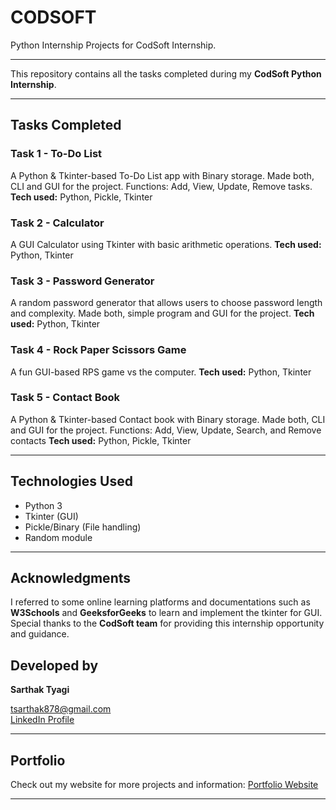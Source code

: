 # CODSOFT
Python Internship Projects for CodSoft Internship.

---

This repository contains all the tasks completed during my **CodSoft Python Internship**.

---

## Tasks Completed

### **Task 1 - To-Do List**
A Python & Tkinter-based To-Do List app with Binary storage. 
Made both, CLI and GUI for the project.
Functions: Add, View, Update, Remove tasks.  
**Tech used:** Python, Pickle, Tkinter

### **Task 2 - Calculator**
A GUI Calculator using Tkinter with basic arithmetic operations.
**Tech used:** Python, Tkinter

### **Task 3 - Password Generator**
A random password generator that allows users to choose password length and complexity.
Made both, simple program and GUI for the project.
**Tech used:** Python, Tkinter

### **Task 4 - Rock Paper Scissors Game**
A fun GUI-based RPS game vs the computer.
**Tech used:** Python, Tkinter

### **Task 5 - Contact Book**
A Python & Tkinter-based Contact book with Binary storage. 
Made both, CLI and GUI for the project.
Functions: Add, View, Update, Search, and Remove contacts
**Tech used:** Python, Pickle, Tkinter

---

## Technologies Used
- Python 3
- Tkinter (GUI)
- Pickle/Binary (File handling)
- Random module
  
---

## Acknowledgments
I referred to some online learning platforms and documentations such as **W3Schools** and **GeeksforGeeks** to learn and implement the tkinter for GUI.  
Special thanks to the **CodSoft team** for providing this internship opportunity and guidance.

## Developed by
**Sarthak Tyagi**

tsarthak878@gmail.com  
[LinkedIn Profile](https://www.linkedin.com/in/sarthak-tyagi-cs/)

---

## Portfolio
Check out my website for more projects and information: 
[Portfolio Website](https://sarthak-cs.github.io/)

---
